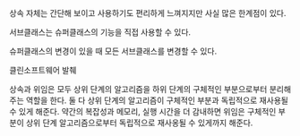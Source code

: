 상속 자체는 간단해 보이고 사용하기도 편리하게 느껴지지만 사실 많은 한계점이 있다.

서브클래스는 슈퍼클래스의 기능을 직접 사용할 수 있다.

슈퍼클래스의 변경이 있을 때 모든 서브클래스를 변경할 수 있다.

클린소프트웨어 발췌

상속과 위임은 모두 상위 단계의 알고리즘을 하위 단계의 구체적인 부분으로부터 분리해주는 역할을 한다. 둘 다 상위 단계의 알고리즘이 구체적인 부분과 독립적으로 재사용될 수 있게 해준다. 약간의 복잡성과 메모리, 실행 시간을 더 감내하면 위임은 구체적인 부분이 상위 단계 알고리즘으로부터 독립적으로 재사옹될 수 있게까지 해준다.


